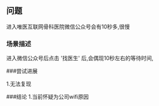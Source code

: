 ## 问题

进入唯医互联网骨科医院微信公众号会有10秒多,很慢

### 场景描述

进入微信公众号后点击 '找医生' 后,会偶现10秒左右的等待时间,

###尝试进展

1.无法复现


###结论
1.当前怀疑为公司wifi原因

